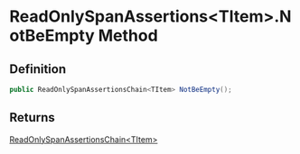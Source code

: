 # ReadOnlySpanAssertions&lt;TItem&gt;.NotBeEmpty Method
## Definition

```c#
public ReadOnlySpanAssertionsChain<TItem> NotBeEmpty();
```

## Returns

[ReadOnlySpanAssertionsChain&lt;TItem&gt;](MrKWatkins.Assertions.ReadOnlySpanAssertionsChain-1.md)
